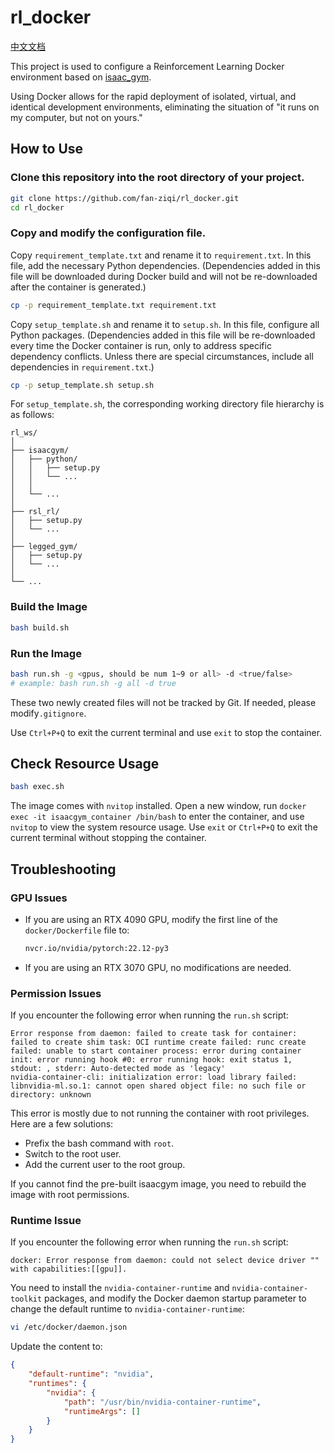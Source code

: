 # rl_docker

[中文文档](README_CN.md)

This project is used to configure a Reinforcement Learning Docker environment based on [isaac_gym](https://developer.nvidia.com/isaac-gym).

Using Docker allows for the rapid deployment of isolated, virtual, and identical development environments, eliminating the situation of "it runs on my computer, but not on yours."

## How to Use

### Clone this repository into the root directory of your project.

```bash
git clone https://github.com/fan-ziqi/rl_docker.git
cd rl_docker
```

### Copy and modify the configuration file.

Copy `requirement_template.txt` and rename it to `requirement.txt`. In this file, add the necessary Python dependencies. (Dependencies added in this file will be downloaded during Docker build and will not be re-downloaded after the container is generated.)

```bash
cp -p requirement_template.txt requirement.txt
```

Copy `setup_template.sh` and rename it to `setup.sh`. In this file, configure all Python packages. (Dependencies added in this file will be re-downloaded every time the Docker container is run, only to address specific dependency conflicts. Unless there are special circumstances, include all dependencies in `requirement.txt`.)

```bash
cp -p setup_template.sh setup.sh
```

For `setup_template.sh`, the corresponding working directory file hierarchy is as follows:

```
rl_ws/
│
├── isaacgym/
│   ├── python/
│   │   ├── setup.py
│   │   └── ...
│   │
│   └── ...
│
├── rsl_rl/
│   ├── setup.py
│   └── ...
│
├── legged_gym/
│   ├── setup.py
│   └── ...
│
└── ...
```

### Build the Image

```bash
bash build.sh
```

### Run the Image

```bash
bash run.sh -g <gpus, should be num 1~9 or all> -d <true/false>
# example: bash run.sh -g all -d true
```

These two newly created files will not be tracked by Git. If needed, please modify`.gitignore`.

Use `Ctrl+P+Q` to exit the current terminal and use `exit` to stop the container.

## Check Resource Usage

```bash
bash exec.sh
```

The image comes with `nvitop` installed. Open a new window, run `docker exec -it isaacgym_container /bin/bash` to enter the container, and use `nvitop` to view the system resource usage. Use `exit` or `Ctrl+P+Q` to exit the current terminal without stopping the container.

## Troubleshooting

### GPU Issues

* If you are using an RTX 4090 GPU, modify the first line of the `docker/Dockerfile` file to:

  ```dockerfile
  nvcr.io/nvidia/pytorch:22.12-py3
  ```

* If you are using an RTX 3070 GPU, no modifications are needed.

### Permission Issues

If you encounter the following error when running the `run.sh` script:

```
Error response from daemon: failed to create task for container: failed to create shim task: OCI runtime create failed: runc create failed: unable to start container process: error during container init: error running hook #0: error running hook: exit status 1, stdout: , stderr: Auto-detected mode as 'legacy'
nvidia-container-cli: initialization error: load library failed: libnvidia-ml.so.1: cannot open shared object file: no such file or directory: unknown
```

This error is mostly due to not running the container with root privileges. Here are a few solutions:

* Prefix the bash command with `root`.
* Switch to the root user.
* Add the current user to the root group.

If you cannot find the pre-built isaacgym image, you need to rebuild the image with root permissions.

### Runtime Issue

If you encounter the following error when running the `run.sh` script:

```
docker: Error response from daemon: could not select device driver "" with capabilities:[[gpu]].
```

You need to install the `nvidia-container-runtime` and `nvidia-container-toolkit` packages, and modify the Docker daemon startup parameter to change the default runtime to `nvidia-container-runtime`:

```bash
vi /etc/docker/daemon.json
```

Update the content to:

```json
{
    "default-runtime": "nvidia",
    "runtimes": {
        "nvidia": {
            "path": "/usr/bin/nvidia-container-runtime",
            "runtimeArgs": []
        }
    }
}
```
